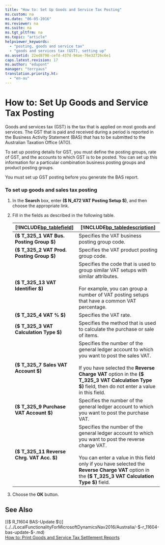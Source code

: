```yaml
---
title: "How to: Set Up Goods and Service Tax Posting"
ms.custom: na
ms.date: "06-05-2016"
ms.reviewer: na
ms.suite: na
ms.tgt_pltfrm: na
ms.topic: "article"
helpviewer_keywords: 
  - "posting, goods and service tax"
  - "goods and services tax (GST), setting up"
ms.assetid: 22ed8798-cefd-437d-94ae-76e32726c6e1
caps.latest.revision: 17
ms.author: "edupont"
manager: "terryaus"
translation.priority.ht: 
  - "en-au"
---
```

# How to: Set Up Goods and Service Tax Posting
Goods and services tax \(GST\) is the tax that is applied on most goods and services. The GST that is paid and received during a period is reported in the Business Activity Statement \(BAS\) that has to be submitted to the Australian Taxation Office \(ATO\).  
  
 To set up posting details for GST, you must define the posting groups, rate of GST, and the accounts to which GST is to be posted. You can set up this information for a particular combination business posting groups and product posting groups.  
  
 You must set up GST posting before you generate the BAS report.  
  
### To set up goods and sales tax posting  
  
1.  In the **Search** box, enter **\($ N\_472 VAT Posting Setup $\)**, and then choose the appropriate link.  
  
2.  Fill in the fields as described in the following table.  
  
    |[!INCLUDE[bp_tablefield](../../ApplicationDesign/includes/bp_tablefield_md.md)]|[!INCLUDE[bp_tabledescription](../../ApplicationDesign/includes/bp_tabledescription_md.md)]|  
    |---------------------------------|---------------------------------------|  
    |**\($ T\_325\_1 VAT Bus. Posting Group $\)**|Specifies the VAT business posting group code.|  
    |**\($ T\_325\_2 VAT Prod. Posting Group $\)**|Specifies the VAT product posting group code.|  
    |**\($ T\_325\_13 VAT Identifier $\)**|Specifies the code that is used to group similar VAT setups with similar attributes.<br /><br /> For example, you can group a number of VAT posting setups that have a common VAT percentage.|  
    |**\($ T\_325\_4 VAT % $\)**|Specifies the VAT rate.|  
    |**\($ T\_325\_3 VAT Calculation Type $\)**|Specifies the method that is used to calculate the purchase or sale of items.|  
    |**\($ T\_325\_7 Sales VAT Account $\)**|Specifies the number of the general ledger account to which you want to post the sales VAT.<br /><br /> If you have selected the **Reverse Charge VAT** option in the **\($ T\_325\_3 VAT Calculation Type $\)** field, then do not enter a value in this field.|  
    |**\($ T\_325\_9 Purchase VAT Account $\)**|Specifies the number of the general ledger account to which you want to post the purchase VAT.|  
    |**\($ T\_325\_11 Reverse Chrg. VAT Acc. $\)**|Specifies the number of the general ledger account to which you want to post the reverse charge VAT.<br /><br /> You can enter a value in this field only if you have selected the **Reverse Charge VAT** option in the **\($ T\_325\_3 VAT Calculation Type $\)** field.|  
  
3.  Choose the **OK** button.  
  
## See Also  
 [\($ R\_11604 BAS\-Update $\)](../../LocalFunctionalityForMicrosoftDynamicsNav2016/Australia/-$-r_11604-bas-update-$-.md)   
 [How to: Print Goods and Service Tax Settlement Reports](../../LocalFunctionalityForMicrosoftDynamicsNav2016/Australia/how-to-print-goods-and-service-tax-settlement-reports.md)